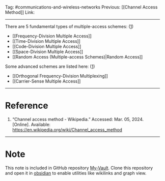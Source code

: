 Tag: #communications-and-wireless-networks 
Previous: [[Channel Access Method]]
Link: 

---

There are 5 fundamental types of multiple-access schemes: (<u>1</u>)

- [[Frequency-Division Multiple Access]]
- [[Time-Division Multiple Access]]
- [[Code-Division Multiple Access]]
- [[Space-Division Multiple Access]]
- [[Random Access (Multiple-access Schemes)|Random Access]]

Some advanced schemes are listed here: (<u>1</u>)

- [[Orthogonal Frequency-Division Multiplexing]]
- [[Carrier-Sense Multiple Access]]

---

# Reference

1. “Channel access method - Wikipedia.” Accessed: Mar. 05, 2024. [Online]. Available: https://en.wikipedia.org/wiki/Channel_access_method

---

# Note

This note is included in GitHub repository [My-Vault](https://github.com/LittleD3092/My-Vault.git). Clone this repository and open it in [obsidian](https://obsidian.md/) to enable utilities like wikilinks and graph view.
